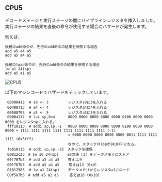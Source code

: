 ## CPU5 
デコードステージと実行ステージの間にパイプラインレジスタを挿入しました。</br>
実行ステージの結果を直後の命令が使用する場合にハザードが発生します。

例えば、
```
後続のadd命令が、先行のadd命令の結果を参照する場合
add a5 a4 a5
add a5 a4 a5
```
```
後続のload命令が、先行のadd命令の結果を参照する場合
lw a1 24(sp)
add a5 a1 a5
```
![CPU5](https://github.com/user-attachments/assets/1707a54a-2c7e-453e-b5f9-ca603742a07c)









以下のマシンコードでハザードをチェックしています。
```
 00300413  # s0 <- 3         レジスタs0に3を入れる
 00400713  # a4 <- 4         レジスタa4に4を入れる
 00500793  # a5 <- 5         レジスタa5に5を入れる
 00004137  # lui sp,0x4      0000 0000 0000 0000 0000 0100 0000 0000 0000 をレジスタspに入れる。
 fff10113  # addi sp,sp,-1   0000 0000 0000 0000 0000 0100 0000 0000 0000 + 1111 1111 1111 1111 1111 1111 1111 1111 (-1)
                             = 0000 0000 0000 0000 0000 0011 1111 1111 1111 (0x3fff)
                             なので、スタックのTopが0X3FFFになる。
 fe010113  # addi sp,sp,-32　スタックを確保
 00812c23　# sw s0 24(sp)    s0の値（３）をデータメモリにストア
 00f707b3  # add a5 a4 a5    答えは９
 00f707b3  # add a5 a4 a5 　　答えは13 (0xd) 
 01812583  # lw a1 24(sp)    データメモリからレジスタa1にロード
 00f587b3　# add a5 a1 a5     答えは16 (0x10)
```
